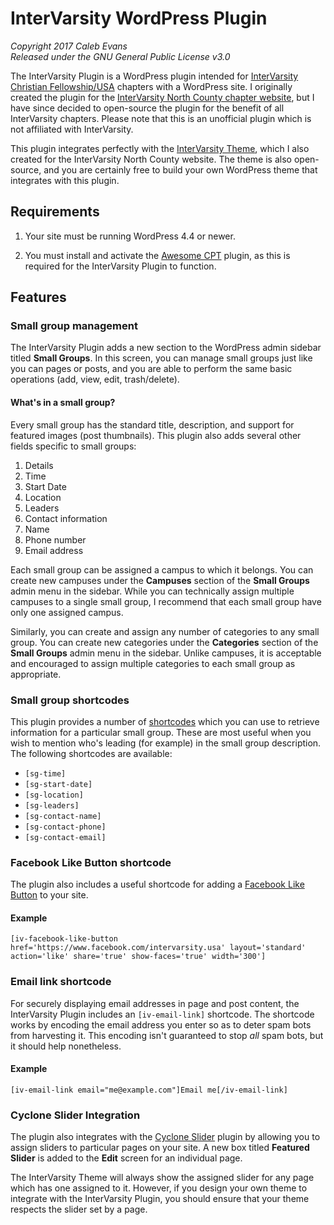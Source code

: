 # InterVarsity WordPress Plugin

*Copyright 2017 Caleb Evans*  
*Released under the GNU General Public License v3.0*

The InterVarsity Plugin is a WordPress plugin intended for [InterVarsity
Christian Fellowship/USA](http://intervarsity.org/) chapters with a WordPress
site. I originally created the plugin for the [InterVarsity North County chapter
website](https://ivnorthcounty.org/), but I have since decided to open-source
the plugin for the benefit of all InterVarsity chapters. Please note that this
is an unofficial plugin which is not affiliated with InterVarsity.

This plugin integrates perfectly with the [InterVarsity
Theme](https://github.com/caleb531/intervarsity-theme), which I also created for
the InterVarsity North County website. The theme is also open-source, and you
are certainly free to build your own WordPress theme that integrates with this
plugin.

## Requirements

1. Your site must be running WordPress 4.4 or newer.

2. You must install and activate the [Awesome
CPT](https://github.com/caleb531/awesome-cpt) plugin, as this is required for
the InterVarsity Plugin to function.

## Features

### Small group management

The InterVarsity Plugin adds a new section to the WordPress admin sidebar titled
**Small Groups**. In this screen, you can manage small groups just like you can
pages or posts, and you are able to perform the same basic operations (add,
view, edit, trash/delete).

#### What's in a small group?

Every small group has the standard title, description, and support for featured
images (post thumbnails). This plugin also adds several other fields specific to
small groups:

1. Details
  1. Time
  2. Start Date
  3. Location
  4. Leaders
2. Contact information
  1. Name
  2. Phone number
  3. Email address

Each small group can be assigned a campus to which it belongs. You can create
new campuses under the **Campuses** section of the **Small Groups** admin menu
in the sidebar. While you can technically assign multiple campuses to a single
small group, I recommend that each small group have only one assigned campus.

Similarly, you can create and assign any number of categories to any small
group. You can create new categories under the **Categories** section of the
**Small Groups** admin menu in the sidebar. Unlike campuses, it is acceptable
and encouraged to assign multiple categories to each small group as appropriate.

### Small group shortcodes

This plugin provides a number of
[shortcodes](https://codex.wordpress.org/Shortcode) which you can use to
retrieve information for a particular small group. These are most useful when
you wish to mention who's leading (for example) in the small group description.
The following shortcodes are available:

- `[sg-time]`
- `[sg-start-date]`
- `[sg-location]`
- `[sg-leaders]`
- `[sg-contact-name]`
- `[sg-contact-phone]`
- `[sg-contact-email]`

### Facebook Like Button shortcode

The plugin also includes a useful shortcode for adding a [Facebook Like
Button](https://developers.facebook.com/docs/plugins/like-button) to your site.

#### Example

```
[iv-facebook-like-button href='https://www.facebook.com/intervarsity.usa' layout='standard' action='like' share='true' show-faces='true' width='300']
```

### Email link shortcode

For securely displaying email addresses in page and post content, the
InterVarsity Plugin includes an `[iv-email-link]` shortcode. The shortcode works
by encoding the email address you enter so as to deter spam bots from harvesting
it. This encoding isn't guaranteed to stop *all* spam bots, but it should help
nonetheless.

#### Example

```
[iv-email-link email="me@example.com"]Email me[/iv-email-link]
```

### Cyclone Slider Integration

The plugin also integrates with the [Cyclone
Slider](https://wordpress.org/plugins/cyclone-slider/) plugin by allowing you to
assign sliders to particular pages on your site. A new box titled **Featured
Slider** is added to the **Edit** screen for an individual page.

The InterVarsity Theme will always show the assigned slider for any page which
has one assigned to it. However, if you design your own theme to integrate with
the InterVarsity Plugin, you should ensure that your theme respects the slider
set by a page.
